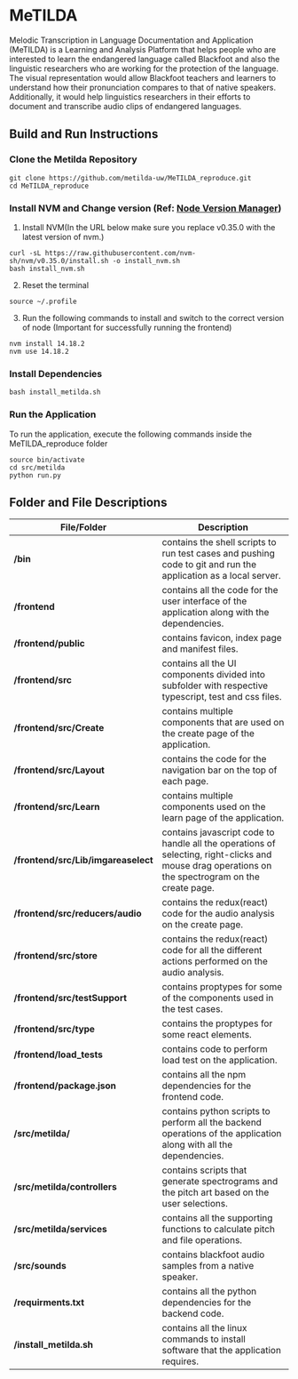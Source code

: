 # MeTILDA

Melodic Transcription in Language Documentation and Application (MeTILDA) is a Learning and Analysis Platform that helps people who are interested to learn the endangered language called Blackfoot and also the linguistic researchers who are working for the protection of the language. The visual representation would allow Blackfoot teachers and learners to understand how their pronunciation compares to that of native speakers. Additionally, it would help linguistics researchers in their efforts to document and transcribe audio clips of endangered languages.


## Build and Run Instructions

### Clone the Metilda Repository

```
git clone https://github.com/metilda-uw/MeTILDA_reproduce.git
cd MeTILDA_reproduce
```

### Install NVM and Change version (Ref: <a href="https://heynode.com/tutorial/install-nodejs-locally-nvm">Node Version Manager</a>)
1. Install NVM(In the URL below make sure you replace v0.35.0 with the latest version of nvm.)

```
curl -sL https://raw.githubusercontent.com/nvm-sh/nvm/v0.35.0/install.sh -o install_nvm.sh
bash install_nvm.sh
```

2. Reset the terminal
```
source ~/.profile
```

3. Run the following commands to install and switch to the correct version of node (Important for successfully running the frontend)

```
nvm install 14.18.2
nvm use 14.18.2
```

### Install Dependencies
```
bash install_metilda.sh
```

### Run the Application
To run the application, execute the following commands inside the MeTILDA_reproduce folder
```
source bin/activate
cd src/metilda
python run.py
```

## Folder and File Descriptions
| File/Folder | Description |
| --------------- | --------------- |
| **/bin** | contains the shell scripts to run test cases and pushing code to git and run the application as a local server. |
| **/frontend** | contains all the code for the user interface of the application along with the dependencies. |
| **/frontend/public** | contains favicon, index page and manifest files. |
| **/frontend/src** |  contains all the UI components divided into subfolder with respective typescript, test and css files. |
| **/frontend/src/Create** | contains multiple components that are used on the create page of the application. |
| **/frontend/src/Layout** | contains the code for the navigation bar on the top of each page. |
| **/frontend/src/Learn** | contains multiple components used on the learn page of the application. |
| **/frontend/src/Lib/imgareaselect** | contains javascript code to handle all the operations of selecting, right-clicks and mouse drag operations on the spectrogram on the create page. |
| **/frontend/src/reducers/audio** | contains the redux(react) code for the audio analysis on the create page. |
| **/frontend/src/store** | contains the redux(react) code for all the different actions performed on the audio analysis. |
| **/frontend/src/testSupport** | contains proptypes for some of the components used in the test cases. |
| **/frontend/src/type** | contains the proptypes for some react elements. |
| **/frontend/load_tests** | contains code to perform load test on the application. |
| **/frontend/package.json** | contains all the npm dependencies for the frontend code. |
| **/src/metilda/** | contains python scripts to perform all the backend operations of the application along with all the dependencies. |
| **/src/metilda/controllers** | contains scripts that generate spectrograms and the pitch art based on the user selections. |
| **/src/metilda/services** | contains all the supporting functions to calculate pitch and file operations. |
| **/src/sounds** | contains blackfoot audio samples from a native speaker. |
| **/requirments.txt** | contains all the python dependencies for the backend code. |
| **/install_metilda.sh** | contains all the linux commands to install software that the application requires. |


